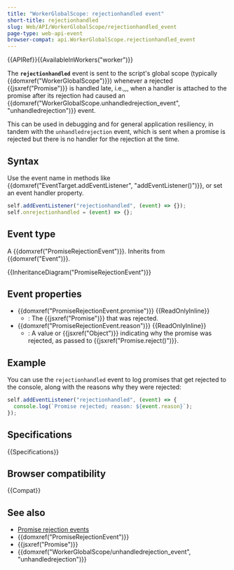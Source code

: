 ```yaml
---
title: "WorkerGlobalScope: rejectionhandled event"
short-title: rejectionhandled
slug: Web/API/WorkerGlobalScope/rejectionhandled_event
page-type: web-api-event
browser-compat: api.WorkerGlobalScope.rejectionhandled_event
---
```


{{APIRef}}{{AvailableInWorkers("worker")}}

The **`rejectionhandled`** event is sent to the script's global scope (typically {{domxref("WorkerGlobalScope")}}) whenever a rejected {{jsxref("Promise")}} is handled late, i.e.,,, when a handler is attached to the promise after its rejection had caused an {{domxref("WorkerGlobalScope.unhandledrejection_event", "unhandledrejection")}} event.

This can be used in debugging and for general application resiliency, in tandem with the `unhandledrejection` event, which is sent when a promise is rejected but there is no handler for the rejection at the time.

## Syntax

Use the event name in methods like {{domxref("EventTarget.addEventListener", "addEventListener()")}}, or set an event handler property.

```js
self.addEventListener("rejectionhandled", (event) => {});
self.onrejectionhandled = (event) => {};
```

## Event type

A {{domxref("PromiseRejectionEvent")}}. Inherits from {{domxref("Event")}}.

{{InheritanceDiagram("PromiseRejectionEvent")}}

## Event properties

- {{domxref("PromiseRejectionEvent.promise")}} {{ReadOnlyInline}}
  - : The {{jsxref("Promise")}} that was rejected.
- {{domxref("PromiseRejectionEvent.reason")}} {{ReadOnlyInline}}
  - : A value or {{jsxref("Object")}} indicating why the promise was rejected, as passed to {{jsxref("Promise.reject()")}}.

## Example

You can use the `rejectionhandled` event to log promises that get rejected to the console, along with the reasons why they were rejected:

```js
self.addEventListener("rejectionhandled", (event) => {
  console.log(`Promise rejected; reason: ${event.reason}`);
});
```

## Specifications

{{Specifications}}

## Browser compatibility

{{Compat}}

## See also

- [Promise rejection events](/en-US/docs/Web/JavaScript/Guide/Using_promises#promise_rejection_events)
- {{domxref("PromiseRejectionEvent")}}
- {{jsxref("Promise")}}
- {{domxref("WorkerGlobalScope/unhandledrejection_event", "unhandledrejection")}}
